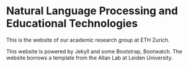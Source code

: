 # Natural Language Processing and Educational Technologies

This is the website of our academic research group at ETH Zurich.

This website is powered by Jekyll and some Bootstrap, Bootwatch. The website borrows a template from the Allan Lab at Leiden University.
